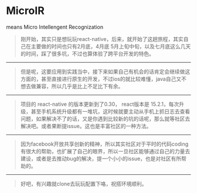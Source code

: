 # MicroIR
means Micro Intellengent Recognization

> 刚开始，其实只是想玩玩react-native，后来，就开始了这趟旅程，其实自己在主要做的时间也只有2月底，4月底 5月上旬中旬，以及七月底这么几天的时间，踩了很多坑，不过也算体验了跨平台开发的特色。
---
> 但是呢，这要应用到实践当中，接下来如果自己有机会的话肯定会继续做这方面的，甚至直接进行原生的开发，不过ios的就比较难懂，java自己又不想去做兼容，所以几乎是比上不足比下有余。
---
> 项目的 react-native 的版本更新到了0.30， react版本是 15.2.1，每次升级，甚至手机系统升级都有一堆坑，这时候就要主动从手机上抓日志去查看问题，如果解决不了的话，又是你遇到比较新的坑的话呢，那么就等社区去解决吧。或者果断提issue。这也是丰富社区的一种方法。
---
> 因为facebook开放共享创新的精神，所以其实社区对于平时的代码coding有很大的帮助，也扩展了自己的眼界，所以一旦社区能够通过自己的力量去建设，或者是去推动bug的解决，提一个小小的issue，也是对社区有所帮助的。
---
> 好吧，有兴趣就clone去玩玩配置下咯，祝搭环境顺利。